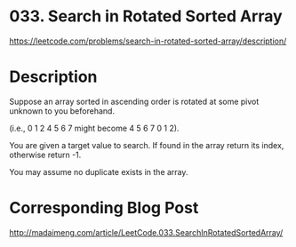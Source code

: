 # 033. Search in Rotated Sorted Array
https://leetcode.com/problems/search-in-rotated-sorted-array/description/

# Description
Suppose an array sorted in ascending order is rotated at some pivot unknown to you beforehand.

(i.e., 0 1 2 4 5 6 7 might become 4 5 6 7 0 1 2).

You are given a target value to search. If found in the array return its index, otherwise return -1.

You may assume no duplicate exists in the array.

# Corresponding Blog Post
http://madaimeng.com/article/LeetCode.033.SearchInRotatedSortedArray/
